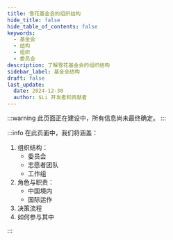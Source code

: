 ```yaml
---
title: 雪花基金会的组织结构
hide_title: false
hide_table_of_contents: false
keywords:
  - 基金会
  - 结构
  - 组织
  - 委员会
description: 了解雪花基金会的组织结构
sidebar_label: 基金会结构
draft: false
last_update:
  date: 2024-12-30
  author: $Li 开发者和贡献者
---
```


:::warning
此页面正在建设中，所有信息尚未最终确定。
:::

:::info
在此页面中，我们将涵盖：

1. 组织结构：
   - 委员会
   - 志愿者团队
   - 工作组
2. 角色与职责：
   - 中国境内
   - 国际运作
3. 决策流程
4. 如何参与其中

:::
